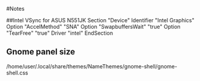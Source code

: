 #Notes

##Intel VSync for ASUS N551JK
    Section "Device"
        Identifier  "Intel Graphics"
        Option      "AccelMethod"    "SNA"
        Option      "SwapbuffersWait"        "true"
        Option      "TearFree"    "true"
        Driver      "intel"
    EndSection
    
## Gnome panel size
/home/user/.local/share/themes/NameThemes/gnome-shell/gnome-shell.css
